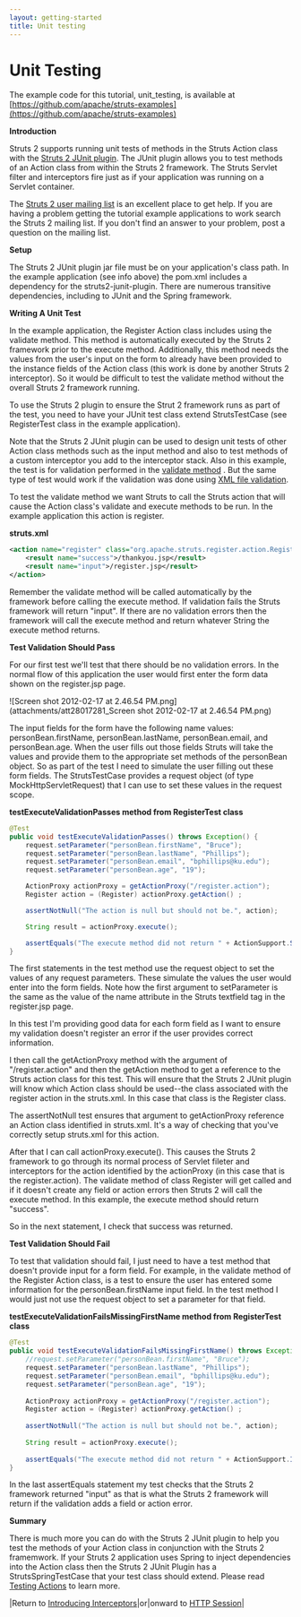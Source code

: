 ```yaml
---
layout: getting-started
title: Unit testing
---
```

# Unit Testing

The example code for this tutorial, unit_testing, is available at [https://github.com/apache/struts-examples](https://github.com/apache/struts-examples)

__Introduction__

Struts 2 supports running unit tests of methods in the Struts Action class with the [Struts 2 JUnit plugin](//struts.apache.org/docs/junit-plugin.html). The JUnit plugin allows you to test methods of an Action class from within the Struts 2 framework. The Struts Servlet filter and interceptors fire just as if your application was running on a Servlet container.

The [Struts 2 user mailing list](http://struts.apache.org/mail.html) is an excellent place to get help. If you are having a problem getting the tutorial example applications to work search the Struts 2 mailing list. If you don't find an answer to your problem, post a question on the mailing list.

__Setup__

The Struts 2 JUnit plugin jar file must be on your application's class path. In the example application (see info above) the pom.xml includes a dependency for the struts2-junit-plugin. There are numerous transitive dependencies, including to JUnit and the Spring framework.

__Writing A Unit Test__

In the example application, the Register Action class includes using the validate method. This method is automatically executed by the Struts 2 framework prior to the execute method. Additionally, this method needs the values from the user's input on the form to already have been provided to the instance fields of the Action class (this work is done by another Struts 2 interceptor). So it would be difficult to test the validate method without the overall Struts 2 framework running.

To use the Struts 2 plugin to ensure the Strut 2 framework runs as part of the test, you need to have your JUnit test class extend StrutsTestCase (see RegisterTest class in the example application).

Note that the Struts 2 JUnit plugin can be used to design unit tests of other Action class methods such as the input method and also to test methods of a custom interceptor you add to the interceptor stack. Also in this example, the test is for validation performed in the [validate method](form-validation.html) . But the same type of test would work if the validation was done using [XML file validation](form-validation-using-xml.html).

To test the validate method we want Struts to call the Struts action that will cause the Action class's validate and execute methods to be run. In the example application this action is register.

**struts.xml**

```xml
<action name="register" class="org.apache.struts.register.action.Register" method="execute">
    <result name="success">/thankyou.jsp</result>
    <result name="input">/register.jsp</result>
</action>
```

Remember the validate method will be called automatically by the framework before calling the execute method. If validation fails the Struts framework will return "input". If there are no validation errors then the framework will call the execute method and return whatever String the execute method returns.

__Test Validation Should Pass__

For our first test we'll test that there should be no validation errors. In the normal flow of this application the user would first enter the form data shown on the register.jsp page.

![Screen shot 2012-02-17 at 2.46.54 PM.png](attachments/att28017281_Screen shot 2012-02-17 at 2.46.54 PM.png)

The input fields for the form have the following name values: personBean.firstName, personBean.lastName, personBean.email, and personBean.age. When the user fills out those fields Struts will take the values and provide them to the appropriate set methods of the personBean object. So as part of the test I need to simulate the user filling out these form fields. The StrutsTestCase provides a request object (of type MockHttpServletRequest) that I can use to set these values in the request scope.

**testExecuteValidationPasses method from RegisterTest class**

```java
@Test
public void testExecuteValidationPasses() throws Exception() {
    request.setParameter("personBean.firstName", "Bruce");
    request.setParameter("personBean.lastName", "Phillips");
    request.setParameter("personBean.email", "bphillips@ku.edu");
    request.setParameter("personBean.age", "19");

    ActionProxy actionProxy = getActionProxy("/register.action");
    Register action = (Register) actionProxy.getAction() ;

    assertNotNull("The action is null but should not be.", action);

    String result = actionProxy.execute();

    assertEquals("The execute method did not return " + ActionSupport.SUCCESS + " but should have.", ActionSupport.SUCCESS, result);
}
```

The first statements in the test method use the request object to set the values of any request parameters. These simulate the values the user would enter into the form fields. Note how the first argument to setParameter is the same as the value of the name attribute in the Struts textfield tag in the register.jsp page.

In this test I'm providing good data for each form field as I want to ensure my validation doesn't register an error if the user provides correct information.

I then call the getActionProxy method with the argument of "/register.action" and then the getAction method to get a reference to the Struts action class for this test. This will ensure that the Struts 2 JUnit plugin will know which Action class should be used--the class associated with the register action in the struts.xml. In this case that class is the Register class.

The assertNotNull test ensures that argument to getActionProxy reference an Action class identified in struts.xml. It's a way of checking that you've correctly setup struts.xml for this action.

After that I can call actionProxy.execute(). This causes the Struts 2 framework to go through its normal process of Servlet fileter and interceptors for the action identified by the actionProxy (in this case that is the register.action). The validate method of class Register will get called and if it doesn't create any field or action errors then Struts 2 will call the execute method. In this example, the execute method should return "success".

So in the next statement, I check that success was returned.

__Test Validation Should Fail__

To test that validation should fail, I just need to have a test method that doesn't provide input for a form field. For example, in the validate method of the Register Action class, is a test to ensure the user has entered some information for the personBean.firstName input field. In the test method I would just not use the request object to set a parameter for that field.

**testExecuteValidationFailsMissingFirstName method from RegisterTest class**

```java
@Test
public void testExecuteValidationFailsMissingFirstName() throws Exception() {
    //request.setParameter("personBean.firstName", "Bruce");
    request.setParameter("personBean.lastName", "Phillips");
    request.setParameter("personBean.email", "bphillips@ku.edu");
    request.setParameter("personBean.age", "19");
    
    ActionProxy actionProxy = getActionProxy("/register.action");
    Register action = (Register) actionProxy.getAction() ;
    
    assertNotNull("The action is null but should not be.", action);
    
    String result = actionProxy.execute();
    
    assertEquals("The execute method did not return " + ActionSupport.INPUT + " but should have.", ActionSupport.INPUT, result);
}
```

In the last assertEquals statement my test checks that the Struts 2 framework returned "input" as that is what the Struts 2 framework will return if the validation adds a field or action error.

__Summary__

There is much more you can do with the Struts 2 JUnit plugin to help you test the methods of your Action class in conjunction with the Struts 2 framemwork. If your Struts 2 application uses Spring to inject dependencies into the Action class then the Struts 2 JUnit Plugin has a StrutsSpringTestCase that your test class should extend. Please read [Testing Actions](//struts.apache.org/docs/testing-actions.html) to learn more.

|Return to [Introducing Interceptors](introducing-interceptors.html)|or|onward to [HTTP Session](http-session.html)|
